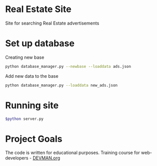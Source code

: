 # Real Estate Site

Site for searching Real Estate advertisements

# Set up database

Creating new base
```bash
python database_manager.py --newbase --loaddata ads.json
```
Add new data to the base

```bash
python database_manager.py --loaddata new_ads.json
```

# Running site

```bash
$python server.py
```

# Project Goals

The code is written for educational purposes. Training course for web-developers - [DEVMAN.org](https://devman.org)
